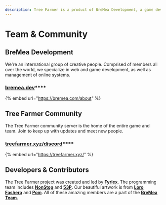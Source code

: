 ```yaml
---
description: Tree Farmer is a product of BreMea Development, a game development community.
---
```


# Team & Community

## BreMea Development

We're an international group of creative people. Comprised of members all over the world, we specialize in web and game development, as well as management of online systems.

### [**bremea.dev**](https://breme.dev)****

{% embed url="https://bremea.com/about" %}

## Tree Farmer Community

The Tree Farmer community server is the home of the entire game and team. Join to keep up with updates and meet new people.

### [**treefarmer.xyz/discord**](https://treefarmer.xyz/discord)****

{% embed url="https://treefarmer.xyz/" %}

## Developers & Contributors

The Tree Farmer project was created and led by [**Fyrlex**](https://discord.com/users/292821168833036288). The programming team includes [**NonStop**](https://discord.com/users/480721662149656576) and [**53P**](https://discord.com/users/519674801049042945). Our beautiful artwork is from [**Loro Fashero**](https://discord.com/users/330192521953280000) and [**Pom**](https://discord.com/users/315124710872449025). All of these amazing members are a part of the [**BreMea Team**](https://bremea.com).
